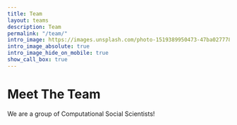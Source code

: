 ```yaml
---
title: Team
layout: teams
description: Team
permalink: "/team/"
intro_image: https://images.unsplash.com/photo-1519389950473-47ba0277781c?q=80&w=2070&auto=format&fit=crop&ixlib=rb-4.0.3&ixid=M3wxMjA3fDB8MHxwaG90by1wYWdlfHx8fGVufDB8fHx8fA%3D%3D
intro_image_absolute: true
intro_image_hide_on_mobile: true
show_call_box: true
---
```


# Meet The Team

We are a group of Computational Social Scientists!